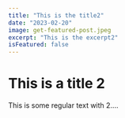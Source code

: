 ```yaml
---
title: "This is the title2"
date: "2023-02-20"
image: get-featured-post.jpeg
excerpt: "This is the excerpt2"
isFeatured: false
---
```


# This is a title 2

This is some regular text with 2....
